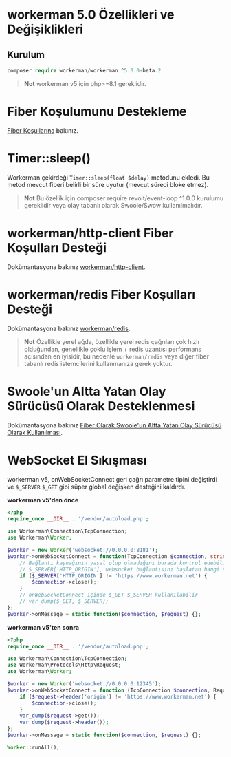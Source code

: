 # workerman 5.0 Özellikleri ve Değişiklikleri

## Kurulum
```php
composer require workerman/workerman ^5.0.0-beta.2
```

> **Not**
> workerman v5 için php>=8.1 gereklidir.

# Fiber Koşulumunu Destekleme
[Fiber Koşullarına](../fiber.md) bakınız.

# Timer::sleep()
Workerman çekirdeği `Timer::sleep(float $delay)` metodunu ekledi. Bu metod mevcut fiberi belirli bir süre uyutur (mevcut süreci bloke etmez).

> **Not**
> Bu özellik için composer require revolt/event-loop ^1.0.0 kurulumu gereklidir veya olay tabanlı olarak Swoole/Swow kullanılmalıdır.

# workerman/http-client Fiber Koşulları Desteği
Dokümantasyona bakınız [workerman/http-client](../components/workerman-http-client.md).

# workerman/redis Fiber Koşulları Desteği
Dokümantasyona bakınız [workerman/redis](../components/workerman-redis.md).

> **Not**
> Özellikle yerel ağda, özellikle yerel redis çağrıları çok hızlı olduğundan, genellikle çoklu işlem + redis uzantısı performans açısından en iyisidir, bu nedenle `workerman/redis` veya diğer fiber tabanlı redis istemcilerini kullanmanıza gerek yoktur.

# Swoole'un Altta Yatan Olay Sürücüsü Olarak Desteklenmesi
Dokümantasyona bakınız [Fiber Olarak Swoole'un Altta Yatan Olay Sürücüsü Olarak Kullanılması](../fiber.md).

# WebSocket El Sıkışması
workerman v5, onWebSocketConnect geri çağrı parametre tipini değiştirdi ve `$_SERVER` `$_GET` gibi süper global değişken desteğini kaldırdı.

**workerman v5'den önce**
```php
<?php
require_once __DIR__ . '/vendor/autoload.php';

use Workerman\Connection\TcpConnection;
use Workerman\Worker;

$worker = new Worker('websocket://0.0.0.0:8181');
$worker->onWebSocketConnect = function(TcpConnection $connection, string $httpBuffer) {
    // Bağlantı kaynağının yasal olup olmadığını burada kontrol edebilir ve gerektiği takdirde bağlantıyı kapatabilirsiniz.
    // $_SERVER['HTTP_ORIGIN'], websocket bağlantısını başlatan hangi site sayfasından geldiğini belirtir.
    if ($_SERVER['HTTP_ORIGIN'] != 'https://www.workerman.net') {
        $connection->close();
    }
    // onWebSocketConnect içinde $_GET $_SERVER kullanılabilir
    // var_dump($_GET, $_SERVER);
};
$worker->onMessage = static function($connection, $request) {};
```

**workerman v5'ten sonra**
```php
<?php
require_once __DIR__ . '/vendor/autoload.php';

use Workerman\Connection\TcpConnection;
use Workerman\Protocols\Http\Request;
use Workerman\Worker;

$worker = new Worker('websocket://0.0.0.0:12345');
$worker->onWebSocketConnect = function (TcpConnection $connection, Request $request) {
    if ($request->header('origin') != 'https://www.workerman.net') {
        $connection->close();
    }
    var_dump($request->get());
    var_dump($request->header());
};
$worker->onMessage = static function($connection, $request) {};

Worker::runAll();
```
